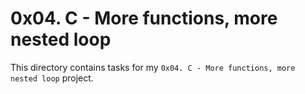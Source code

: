 # 0x04. C - More functions, more nested loop

This directory contains tasks for my `0x04. C - More functions, more nested loop` project.
